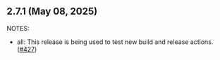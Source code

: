 ## 2.7.1 (May 08, 2025)

NOTES:

* all: This release is being used to test new build and release actions. ([#427](https://github.com/hashicorp/terraform-provider-archive/issues/427))

